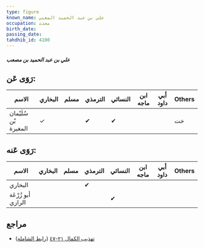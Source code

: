 ```yaml
---
type: figure
known_name: علي بن عبد الحميد المعني
occupation: محدث
birth_date:
passing_date:
tahdhib_id: 4100
---
```

##### علي بن عبد الحميد بن مصعب

## رَوَى عَن:
| الاسم                 | البخاري | مسلم | الترمذي | النسائي | ابن ماجه | أبي داود | Others |
| --------------------- | ------- | ---- | ------- | ------- | -------- | -------- | ------ |
| سُلَيْمان بْن المغيرة | ✓       |      | ✔       | ✔       |          |          | خت     |
## رَوَى عَنه:
| الاسم              | البخاري | مسلم | الترمذي | النسائي | ابن ماجه | أبي داود | Others |
| ------------------ | ------- | ---- | ------- | ------- | -------- | -------- | ------ |
| البخاري            |         |      | ✔       |         |          |          |        |
| أبو زُرْعَة الرازي |         |      |         | ✔       |          |          |        |
## مراجع
- [تهذيب الكمال ٢١-٤٧](obsidian://open?vault=Tahdhib-al-Kamal&file=Figures/٤١٠٠-علي%20بن%20عبد%20الحميد%20بن%20مصعب) ([رابط الشاملة](https://shamela.ws/book/3722/10694))